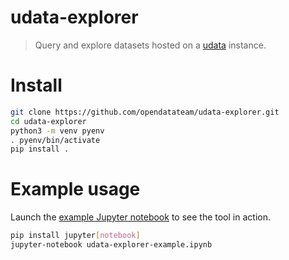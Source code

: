 # udata-explorer

> Query and explore datasets hosted on a [udata][udata] instance.

# Install

```bash
git clone https://github.com/opendatateam/udata-explorer.git
cd udata-explorer
python3 -m venv pyenv
. pyenv/bin/activate
pip install .
```

# Example usage

Launch the [example Jupyter notebook](https://github.com/opendatateam/udata-explorer/blob/master/udata-explorer-example.ipynb) to see the tool in action.

```bash
pip install jupyter[notebook]
jupyter-notebook udata-explorer-example.ipynb
```

[udata]: https://github.com/opendatateam/udata
